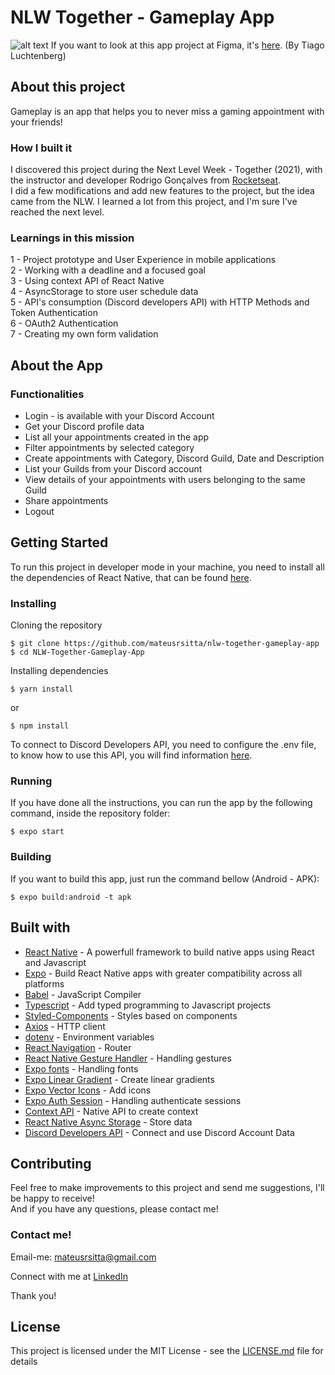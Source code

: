 # NLW Together - Gameplay App
![alt text](https://github.com/MateusRSitta/NLW-Together-Gameplay-App/blob/main/Frame.jpg?raw=true)
If you want to look at this app project at Figma, it's <a href="https://www.figma.com/community/file/991338130828322960/GamePlay">here</a>. (By Tiago Luchtenberg)

## About this project
Gameplay is an app that helps you to never miss a gaming appointment with your friends!

### How I built it
I discovered this project during the Next Level Week - Together (2021), with the instructor and developer Rodrigo Gonçalves from <a href="https://www.rocketseat.com.br">Rocketseat</a>. </br>
I did a few modifications and add new features to the project, but the idea came from the NLW. I learned a lot from this project, and I'm sure I've reached the next level.

### Learnings in this mission
1 - Project prototype and User Experience in mobile applications </br>
2 - Working with a deadline and a focused goal </br>
3 - Using context API of React Native </br>
4 - AsyncStorage to store user schedule data </br>
5 - API's consumption (Discord developers API) with HTTP Methods and Token Authentication </br>
6 - OAuth2 Authentication </br>
7 - Creating my own form validation </br>

## About the App

### Functionalities

- Login - is available with your Discord Account
- Get your Discord profile data
- List all your appointments created in the app
- Filter appointments by selected category
- Create appointments with Category, Discord Guild, Date and Description
- List your Guilds from your Discord account
- View details of your appointments with users belonging to the same Guild
- Share appointments
- Logout

## Getting Started
To run this project in developer mode in your machine, you need to install all the dependencies of React Native, that can be found <a href="https://facebook.github.io/react-native/docs/getting-started">here</a>.

### Installing
Cloning the repository </br>
```
$ git clone https://github.com/mateusrsitta/nlw-together-gameplay-app
$ cd NLW-Together-Gameplay-App
```
Installing dependencies
```
$ yarn install
```
or
```
$ npm install
```
To connect to Discord Developers API, you need to configure the .env file, to know how to use this API, you will find information <a href="https://discord.com/developers/docs/intro">here</a>.

### Running
If you have done all the instructions, you can run the app by the following command, inside the repository folder:
```
$ expo start
```

### Building
If you want to build this app, just run the command bellow (Android - APK):
```
$ expo build:android -t apk
```

## Built with
- <a href="https://reactnative.dev">React Native</a> - A powerfull framework to build native apps using React and Javascript
- <a href="https://expo.dev">Expo</a> - Build React Native apps with greater compatibility across all platforms
- <a href="https://babeljs.io">Babel</a> - JavaScript Compiler
- <a href="https://www.typescriptlang.org">Typescript</a> - Add typed programming to Javascript projects
- <a href="https://styled-components.com">Styled-Components</a> - Styles based on components
- <a href="https://axios-http.com/docs/intro">Axios</a> - HTTP client
- <a href="https://www.npmjs.com/package/dotenv">dotenv</a> - Environment variables
- <a href="https://reactnavigation.org">React Navigation</a> - Router
- <a href="https://docs.swmansion.com/react-native-gesture-handler/docs/">React Native Gesture Handler</a> - Handling gestures
- <a href="https://docs.expo.dev/guides/using-custom-fonts/">Expo fonts</a> - Handling fonts
- <a href="https://docs.expo.dev/versions/latest/sdk/linear-gradient/">Expo Linear Gradient</a> - Create linear gradients
- <a href="https://icons.expo.fyi">Expo Vector Icons</a> - Add icons
- <a href="https://docs.expo.dev/versions/latest/sdk/auth-session/">Expo Auth Session</a> - Handling authenticate sessions
- <a href="https://pt-br.reactjs.org/docs/context.html">Context API</a> - Native API to create context
- <a href="https://react-native-async-storage.github.io/async-storage/docs/install/">React Native Async Storage</a> - Store data
- <a href="https://discord.com/developers/docs/intro">Discord Developers API</a> - Connect and use Discord Account Data

## Contributing
Feel free to make improvements to this project and send me suggestions, I'll be happy to receive! </br>
And if you have any questions, please contact me!

### Contact me!
Email-me: mateusrsitta@gmail.com

Connect with me at <a href="https://www.linkedin.com/in/mateussitta/">LinkedIn</a>

Thank you!

## License
This project is licensed under the MIT License - see the <a href="https://github.com/MateusRSitta/NLW-Together-Gameplay-App/edit/main/LICENSE">LICENSE.md</a> file for details

